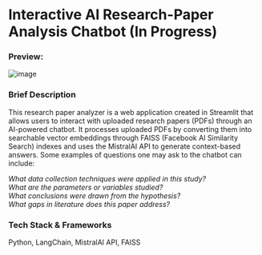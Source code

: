 # Interactive AI Research-Paper Analysis Chatbot (In Progress)
### Preview:
![image](https://github.com/user-attachments/assets/14ecc3e1-17da-4cc0-8b60-dea300b66266)

### Brief Description
This research paper analyzer is a web application created in Streamlit that allows users to interact with uploaded research papers (PDFs) through an AI-powered chatbot. It processes uploaded PDFs by converting them into searchable vector embeddings through FAISS (Facebook AI Similarity Search) indexes and uses the MistralAI API to generate context-based answers. Some examples of questions one may ask to the chatbot can include:

*What data collection techniques were applied in this study? <br />
What are the parameters or variables studied? <br />
What conclusions were drawn from the hypothesis? <br />
What gaps in literature does this paper address?*

### Tech Stack & Frameworks
Python, LangChain, MistralAI API, FAISS

